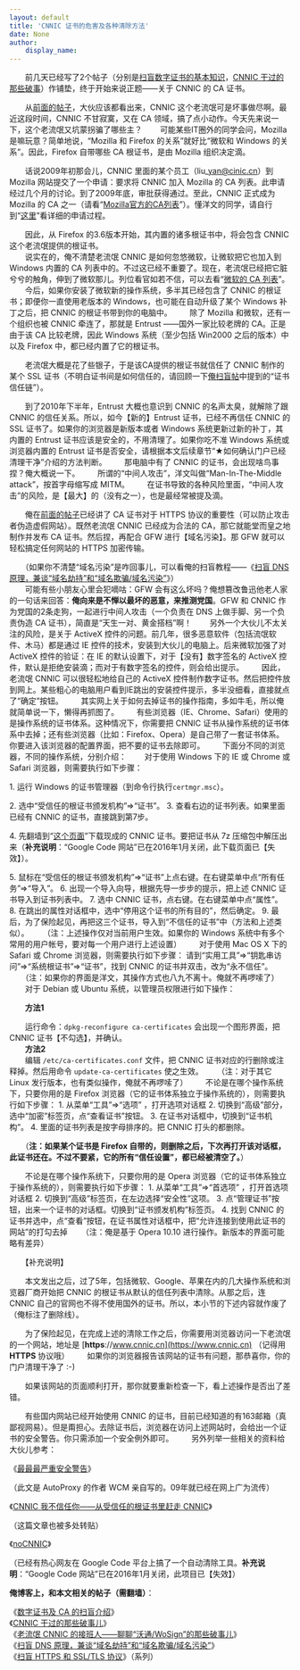 ```yaml
---
layout: default
title: 'CNNIC 证书的危害及各种清除方法'
date: None
author:
    display_name: 
---
```


　　前几天已经写了2个帖子（分别是[扫盲数字证书的基本知识](https://program-think.blogspot.com/2010/02/introduce-digital-certificate-and-ca.html)，[CNNIC 干过的那些破事](https://program-think.blogspot.com/2010/02/about-cnnic.html)）作铺垫，终于开始来说正题——关于 CNNIC 的 CA 证书。  
  
　　从[前面的帖子](https://program-think.blogspot.com/2010/02/about-cnnic.html)，大伙应该都看出来，CNNIC 这个老流氓可是坏事做尽啊。最近这段时间，CNNIC 不甘寂寞，又在 CA 领域，搞了点小动作。今天先来说一下，这个老流氓又坑蒙拐骗了哪些主？ 　　可能某些IT圈外的同学会问，Mozilla是嘛玩意？简单地说，“Mozilla 和 Firefox 的关系”就好比“微软和 Windows 的关系”。因此，Firefox 自带哪些 CA 根证书，是由 Mozilla 组织决定滴。

　　话说2009年初那会儿，CNNIC 里面的某个员工（liu\_yan@cinic.cn）到 Mozilla 网站提交了一个申请：要求将 CNNIC 加入 Mozilla 的 CA 列表。此申请经过几个月的讨论。到了2009年底，审批获得通过。至此，CNNIC 正式成为 Mozilla 的 CA 之一（请看“[Mozilla官方的CA列表](https://www.mozilla.org/projects/security/certs/included/)”）。懂洋文的同学，请自行到“[这里](https://bugzilla.mozilla.org/show_bug.cgi?id=476766)”看详细的申请过程。

　　因此，从 Firefox 的3.6版本开始，其内置的诸多根证书中，将会包含 CNNIC 这个老流氓提供的根证书。  
　　说实在的，俺不清楚老流氓 CNNIC 是如何忽悠微软，让微软把它也加入到 Windows 内置的 CA 列表中的。不过这已经不重要了。现在，老流氓已经把它脏兮兮的触角，伸到了微软那儿。列位看官如若不信，可以去看“[微软的 CA 列表](http://download.microsoft.com/download/1/4/f/14f7067b-69d3-473a-ba5e-70d04aea5929/windows%20root%20certificate%20program%20members%20november%202009.pdf)”。 　　今后，如果你安装了微软新的操作系统，多半其已经包含了 CNNIC 的根证书；即便你一直使用老版本的 Windows，也可能在自动升级了某个 Windows 补丁之后，把 CNNIC 的根证书带到你的电脑中。 　　除了 Mozilla 和微软，还有一个组织也被 CNNIC 牵连了，那就是 Entrust ——国外一家比较老牌的 CA。正是由于该 CA 比较老牌，因此 Windows 系统（至少包括 Win2000 之后的版本）中以及 Firefox 中，都已经内置了它的根证书。

　　老流氓大概是花了些银子，于是该CA提供的根证书就信任了 CNNIC 制作的某个 SSL 证书（不明白证书间是如何信任的，请回顾一下[俺扫盲帖](https://program-think.blogspot.com/2010/02/introduce-digital-certificate-and-ca.html)中提到的“证书信任链”）。

　　到了2010年下半年，Entrust 大概也意识到 CNNIC 的名声太臭，就解除了跟 CNNIC 的信任关系。所以，如今【新的】Entrust 证书，已经不再信任 CNNIC 的 SSL 证书了。如果你的浏览器是新版本或者 Windows 系统更新过新的补丁，其内置的 Entrust 证书应该是安全的，不用清理了。如果你吃不准 Windows 系统或浏览器内置的 Entrust 证书是否安全，请根据本文后续章节“★如何确认门户已经清理干净”介绍的方法判断。 　　那电脑中有了 CNNIC 的证书，会出现啥鸟事捏？俺大概说一下。 　　所谓的“中间人攻击”，洋文叫做“Man-In-The-Middle attack”，按首字母缩写成 MITM。 　　在证书导致的各种风险里面，“中间人攻击”的风险，是【最大】的（没有之一），也是最经常被提及滴。

　　俺在[前面的帖子](https://program-think.blogspot.com/2010/02/introduce-digital-certificate-and-ca.html)已经讲了 CA 证书对于 HTTPS 协议的重要性（可以防止攻击者伪造虚假网站）。既然老流氓 CNNIC 已经成为合法的 CA，那它就能堂而皇之地制作并发布 CA 证书。然后捏，再配合 GFW 进行【域名污染】。那 GFW 就可以轻松搞定任何网站的 HTTPS 加密传输。

  
　　（如果你不清楚“域名污染”是咋回事儿，可以看俺的扫盲教程——《[扫盲 DNS 原理，兼谈“域名劫持”和“域名欺骗/域名污染”](https://program-think.blogspot.com/2014/01/dns.html)》）  
　　可能有些小朋友心里会犯嘀咕：GFW 会有这么坏吗？俺想篡改鲁迅他老人家的一句话来回答：**俺向来是不惮以最坏的恶意，来推测党国**。GFW 和 CNNIC 作为党国的2条走狗，一起进行中间人攻击（一个负责在 DNS 上做手脚、另一个负责伪造 CA 证书），简直是“天生一对、黄金搭档”啊！ 　　另外一个大伙儿不太关注的风险，是关于 ActiveX 控件的问题。前几年，很多恶意软件（包括流氓软件、木马）都是通过 IE 控件的技术，安装到大伙儿的电脑上。后来微软加强了对 ActiveX 控件的验证：在 IE 的默认设置下，对于【没有】数字签名的 ActiveX 控件，默认是拒绝安装滴；而对于有数字签名的控件，则会给出提示。 　　因此，老流氓 CNNIC 可以很轻松地给自己的 ActiveX 控件制作数字证书。然后把控件放到网上。某些粗心的电脑用户看到IE跳出的安装控件提示，多半没细看，直接就点了“确定”按钮。 　　其实网上关于如何去掉证书的操作指南，多如牛毛，所以俺就简单说一下，懒得再抓图了。 　　有些浏览器（IE、Chrome、Safari）使用的是操作系统的证书体系。这种情况下，你需要把 CNNIC 证书从操作系统的证书体系中去掉；还有些浏览器（比如：Firefox、Opera）是自己带了一套证书体系。你要进入该浏览器的配置界面，把不要的证书去除即可。 　　下面分不同的浏览器，不同的操作系统，分别介绍： 　　对于使用 Windows 下的 IE 或 Chrome 或 Safari 浏览器，则需要执行如下步骤：

1\. 运行 Windows 的证书管理器（到命令行执行`certmgr.msc`）。

2\. 选中“受信任的根证书颁发机构”=>“证书”。 3. 查看右边的证书列表。如果里面已经有 CNNIC 的证书，直接跳到第7步。

4\. 先翻墙到“[这个页面](https://code.google.com/p/program-think/downloads/detail?name=cnnic.7z)”下载现成的 CNNIC 证书。要把证书从 7z 压缩包中解压出来（**补充说明**：“Google Code 网站”已在2016年1月关闭，此下载页面已【失效】）。

5\. 鼠标在“受信任的根证书颁发机构”=>“证书”上点右键。在右键菜单中点“所有任务”=>“导入”。 6. 出现一个导入向导，根据先导一步步的提示，把上述 CNNIC 证书导入到证书列表中。 7. 选中 CNNIC 证书，点右键。在右键菜单中点“属性”。 8. 在跳出的属性对话框中，选中“停用这个证书的所有目的”，然后确定。 9. 最后，为了保险起见，再把这三个证书，导入到“不信任的证书”中（方法和上述类似）。 　　（注：上述操作仅对当前用户生效。如果你的 Windows 系统中有多个常用的用户帐号，要对每一个用户进行上述设置） 　　对于使用 Mac OS X 下的 Safari 或 Chrome 浏览器，则需要执行如下步骤： 请到“实用工具”=>“钥匙串访问”=>“系统根证书”=>“证书”，找到 CNNIC 的证书并双击，改为“永不信任”。 　　（注：如果你的界面是洋文，其操作方式也八九不离十。俺就不再啰嗦了） 　　对于 Debian 或 Ubuntu 系统，以管理员权限进行如下操作：

　　**方法1**

  
　　运行命令：`dpkg-reconfigure ca-certificates` 会出现一个图形界面，把 CNNIC 证书【不勾选】，并确认。  
　　**方法2**  
　　编辑 `/etc/ca-certificates.conf` 文件，把 CNNIC 证书对应的行删除或注释掉。然后用命令 `update-ca-certificates` 使之生效。 　　（注：对于其它 Linux 发行版本，也有类似操作，俺就不再啰嗦了） 　　不论是在哪个操作系统下，只要你用的是 Firefox 浏览器（它的证书体系独立于操作系统的），则需要执行如下步骤： 1. 从菜单“工具”=>“选项” ，打开选项对话框 2. 切换到“高级”部分，选中“加密”标签页，点“查看证书”按钮。 3. 在证书对话框中，切换到“证书机构”。 4. 里面的证书列表是按字母排序的。把 CNNIC 打头的都删除。

　　（**注：如果某个证书是 Firefox 自带的，则删除之后，下次再打开该对话框，此证书还在。不过不要紧，它的所有“信任设置”，都已经被清空了。**）

　　不论是在哪个操作系统下，只要你用的是 Opera 浏览器（它的证书体系独立于操作系统的），则需要执行如下步骤： 1. 从菜单“工具”=>“首选项” ，打开首选项对话框 2. 切换到“高级”标签页，在左边选择“安全性”这项。 3. 点“管理证书”按钮，出来一个证书的对话框。切换到“证书颁发机构”标签页。 4. 找到 CNNIC 的证书并选中，点“查看”按钮，在证书属性对话框中，把“允许连接到使用此证书的网站”的打勾去掉 　　（注：俺是基于 Opera 10.10 进行操作。新版本的界面可能略有差异）  

　　【补充说明】

　　本文发出之后，过了5年，包括微软、Google、苹果在内的几大操作系统和浏览器厂商开始把 CNNIC 的根证书从默认的信任列表中清除。从那之后，连 CNNIC 自己的官网也不得不使用国外的证书。所以，本小节的下述内容就作废了（俺标注了删除线）。

　　为了保险起见，在完成上述的清除工作之后，你需要用浏览器访问一下老流氓的一个网站，地址是 [**https**://www.cnnic.cn](https://www.cnnic.cn) （记得用 **HTTPS** 协议哦） 　　如果你的浏览器报告该网站的证书有问题，那恭喜你，你的门户清理干净了 :-)

　　如果该网站的页面顺利打开，那你就要重新检查一下，看上述操作是否出了差错。

　　有些国内网站已经开始使用 CNNIC 的证书，目前已经知道的有163邮箱（真鄙视网易）。但是甭担心。去除证书后，浏览器在访问上述网站时，会给出一个证书的安全警告。你只需添加一个安全例外即可。 　　另外列举一些相关的资料给大伙儿参考：

《[最最最严重安全警告](http://autoproxy.org/en/node/66)》

（此文是 AutoProxy 的作者 WCM 亲自写的。09年就已经在网上广为流传）

《[CNNIC 我不信任你——从受信任的根证书里赶走 CNNIC](http://felixcat.net/2010/01/throw-out-cnnic/)》

（这篇文章也被多处转贴）

《[noCNNIC](https://code.google.com/p/nocnnic/)》

  
（已经有热心网友在 Google Code 平台上搞了一个自动清除工具。**补充说明**：“Google Code 网站”已在2016年1月关闭，此项目已【失效】）

**俺博客上，和本文相关的帖子（需翻墙）**：

  
《[数字证书及 CA 的扫盲介绍](https://program-think.blogspot.com/2010/02/introduce-digital-certificate-and-ca.html)》  
《[CNNIC 干过的那些破事儿](https://program-think.blogspot.com/2010/02/about-cnnic.html)》  
《[老流氓 CNNIC 的接班人——聊聊“沃通/WoSign”的那些破事儿](https://program-think.blogspot.com/2016/09/About-WoSign.html)》  
《[扫盲 DNS 原理，兼谈“域名劫持”和“域名欺骗/域名污染”](https://program-think.blogspot.com/2014/01/dns.html)》  
《[扫盲 HTTPS 和 SSL/TLS 协议](https://program-think.blogspot.com/2014/11/https-ssl-tls-0.html)》（系列）

